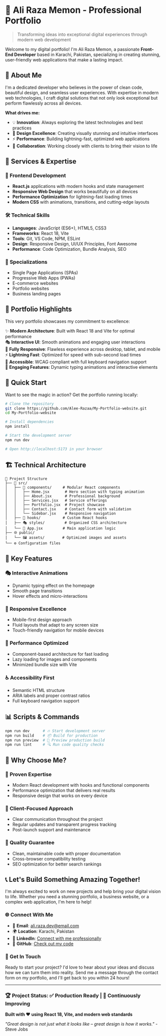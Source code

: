 # 🚀 Ali Raza Memon - Professional Portfolio

> Transforming ideas into exceptional digital experiences through modern web development

Welcome to my digital portfolio! I'm Ali Raza Memon, a passionate **Front-End Developer** based in Karachi, Pakistan, specializing in creating stunning, user-friendly web applications that make a lasting impact.

## 🌟 About Me

I'm a dedicated developer who believes in the power of clean code, beautiful design, and seamless user experiences. With expertise in modern web technologies, I craft digital solutions that not only look exceptional but perform flawlessly across all devices.

**What drives me:**
- 💡 **Innovation**: Always exploring the latest technologies and best practices
- 🎨 **Design Excellence**: Creating visually stunning and intuitive interfaces
- ⚡ **Performance**: Building lightning-fast, optimized web applications
- 🤝 **Collaboration**: Working closely with clients to bring their vision to life

## 💼 Services & Expertise

### 🎯 **Frontend Development**
- **React.js** applications with modern hooks and state management
- **Responsive Web Design** that works beautifully on all devices
- **Performance Optimization** for lightning-fast loading times
- **Modern CSS** with animations, transitions, and cutting-edge layouts

### 🛠️ **Technical Skills**
- **Languages**: JavaScript (ES6+), HTML5, CSS3
- **Frameworks**: React 18, Vite
- **Tools**: Git, VS Code, NPM, ESLint
- **Design**: Responsive Design, UI/UX Principles, Font Awesome
- **Performance**: Code Optimization, Bundle Analysis, SEO

### 📱 **Specializations**
- Single Page Applications (SPAs)
- Progressive Web Apps (PWAs)
- E-commerce websites
- Portfolio websites
- Business landing pages

## 🎨 Portfolio Highlights

This very portfolio showcases my commitment to excellence:

✨ **Modern Architecture**: Built with React 18 and Vite for optimal performance  
🎭 **Interactive UI**: Smooth animations and engaging user interactions  
📱 **Fully Responsive**: Flawless experience across desktop, tablet, and mobile  
⚡ **Lightning Fast**: Optimized for speed with sub-second load times  
🎯 **Accessible**: WCAG compliant with full keyboard navigation support  
🎪 **Engaging Features**: Dynamic typing animations and interactive elements  

## 🚀 Quick Start

Want to see the magic in action? Get the portfolio running locally:

```bash
# Clone the repository
git clone https://github.com/Alee-Razaa/My-Portfolio-website.git
cd My-Portfolio-website

# Install dependencies
npm install

# Start the development server
npm run dev

# Open http://localhost:5173 in your browser
```

## 🏗️ Technical Architecture

```
📁 Project Structure
├── 🎨 src/
│   ├── 🧩 components/     # Modular React components
│   │   ├── Home.jsx       # Hero section with typing animation
│   │   ├── About.jsx      # Professional background
│   │   ├── Services.jsx   # Service offerings
│   │   ├── Portfolio.jsx  # Project showcase
│   │   ├── Contact.jsx    # Contact form with validation
│   │   └── Sidebar.jsx    # Responsive navigation
│   ├── 🎣 hooks/          # Custom React hooks
│   ├── 🎭 styles/         # Organized CSS architecture
│   └── 📱 App.jsx         # Main application logic
├── 🌐 public/
│   └── 🖼️ assets/        # Optimized images and assets
└── ⚙️ Configuration files
```

## 🌈 Key Features

### 🎭 **Interactive Animations**
- Dynamic typing effect on the homepage
- Smooth page transitions
- Hover effects and micro-interactions

### 📱 **Responsive Excellence**
- Mobile-first design approach
- Fluid layouts that adapt to any screen size
- Touch-friendly navigation for mobile devices

### 🚀 **Performance Optimized**
- Component-based architecture for fast loading
- Lazy loading for images and components
- Minimized bundle size with Vite

### ♿ **Accessibility First**
- Semantic HTML structure
- ARIA labels and proper contrast ratios
- Full keyboard navigation support

## 📊 Scripts & Commands

```bash
npm run dev      # 🔥 Start development server
npm run build    # 📦 Build for production
npm run preview  # 👀 Preview production build
npm run lint     # 🔍 Run code quality checks
```

## 🎯 Why Choose Me?

### 💪 **Proven Expertise**
- Modern React development with hooks and functional components
- Performance optimization that delivers real results
- Responsive design that works on every device

### 🤝 **Client-Focused Approach**
- Clear communication throughout the project
- Regular updates and transparent progress tracking
- Post-launch support and maintenance

### 🚀 **Quality Guarantee**
- Clean, maintainable code with proper documentation
- Cross-browser compatibility testing
- SEO optimization for better search rankings

## 📞 Let's Build Something Amazing Together!

I'm always excited to work on new projects and help bring your digital vision to life. Whether you need a stunning portfolio, a business website, or a complex web application, I'm here to help!

### 🌐 **Connect With Me**

- 📧 **Email**: [ali.raza.dev@email.com](mailto:ali.raza.dev@email.com)
- 🌍 **Location**: Karachi, Pakistan
- 💼 **LinkedIn**: [Connect with me professionally](https://linkedin.com/in/aliraza-dev)
- 🐙 **GitHub**: [Check out my code](https://github.com/Alee-Razaa)

### 📝 **Get In Touch**

Ready to start your project? I'd love to hear about your ideas and discuss how we can turn them into reality. Send me a message through the contact form on my portfolio, and I'll get back to you within 24 hours!

---

### 🏆 **Project Status**: ✅ Production Ready | 🔄 Continuously Improving

**Built with ❤️ using React 18, Vite, and modern web standards**

*"Great design is not just what it looks like – great design is how it works."* - Steve Jobs